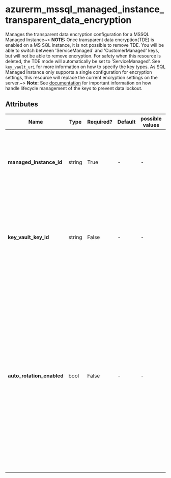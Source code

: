 # azurerm_mssql_managed_instance_transparent_data_encryption

Manages the transparent data encryption configuration for a MSSQL Managed Instance~> **NOTE:** Once transparent data encryption(TDE) is enabled on a MS SQL instance, it is not possible to remove TDE. You will be able to switch between 'ServiceManaged' and 'CustomerManaged' keys, but will not be able to remove encryption. For safety when this resource is deleted, the TDE mode will automatically be set to 'ServiceManaged'. See `key_vault_uri` for more information on how to specify the key types. As SQL Managed Instance only supports a single configuration for encryption settings, this resource will replace the current encryption settings on the server.~> **Note:** See [documentation](https://docs.microsoft.com/azure/azure-sql/database/transparent-data-encryption-byok-overview) for important information on how handle lifecycle management of the keys to prevent data lockout.

## Attributes

| Name | Type | Required? | Default  | possible values | Description |
| ---- | ---- | --------- | -------- | ----------- | ----------- |
| **managed_instance_id** | string | True | -  |  -  | Specifies the name of the MS SQL Managed Instance. Changing this forces a new resource to be created. | 
| **key_vault_key_id** | string | False | -  |  -  | To use customer managed keys from Azure Key Vault, provide the AKV Key ID. To use service managed keys, omit this field. | 
| **auto_rotation_enabled** | bool | False | -  |  -  | When enabled, the SQL Managed Instance will continuously check the key vault for any new versions of the key being used as the TDE protector. If a new version of the key is detected, the TDE protector on the SQL Managed Instance will be automatically rotated to the latest key version within 60 minutes. | 

